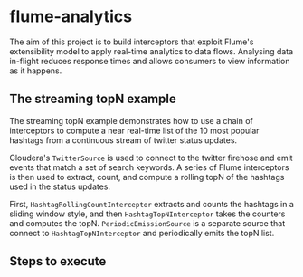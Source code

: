 # flume-analytics

The aim of this project is to build  interceptors that exploit Flume's extensibility model to apply real-time analytics to data flows. Analysing data in-flight reduces response times and allows consumers to view information as it happens.

## The streaming topN example

The streaming topN example demonstrates how to use a chain of interceptors to compute a near real-time list of the 10 most popular hashtags from a continuous stream of twitter status updates.

Cloudera's `TwitterSource` is used to connect to the twitter firehose and emit events that match a set of search keywords. A series of Flume interceptors is then used to extract, count, and compute a rolling topN of the hashtags used in the status updates.

First, `HashtagRollingCountInterceptor` extracts and counts the hashtags in a sliding window style, and then `HashtagTopNInterceptor` takes the counters and computes the topN. `PeriodicEmissionSource` is a separate source that connect to `HashtagTopNInterceptor` and periodically emits the topN list.

## Steps to execute



